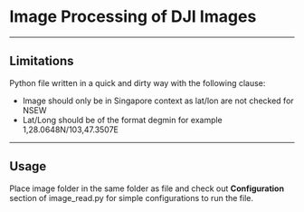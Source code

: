 # Image Processing of DJI Images

---

## Limitations

Python file written in a quick and dirty way with the following clause:
* Image should only be in Singapore context as lat/lon are not checked for NSEW
* Lat/Long should be of the format degmin for example 1,28.0648N/103,47.3507E

---

## Usage

Place image folder in the same folder as file and check out **Configuration** section of image_read.py for simple configurations to run the file.
